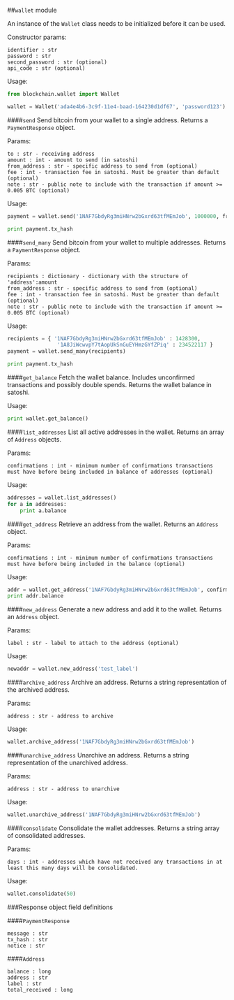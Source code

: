 ##`wallet` module

An instance of the `Wallet` class needs to be initialized before it can be used.

Constructor params:
```
identifier : str
password : str
second_password : str (optional)
api_code : str (optional)
```

Usage:
```python
from blockchain.wallet import Wallet

wallet = Wallet('ada4e4b6-3c9f-11e4-baad-164230d1df67', 'password123')
```

####`send`
Send bitcoin from your wallet to a single address. Returns a `PaymentResponse` object.

Params:
```
to : str - receiving address
amount : int - amount to send (in satoshi)
from_address : str - specific address to send from (optional)
fee : int - transaction fee in satoshi. Must be greater than default (optional)
note : str - public note to include with the transaction if amount >= 0.005 BTC (optional)
```

Usage:
```python
payment = wallet.send('1NAF7GbdyRg3miHNrw2bGxrd63tfMEmJob', 1000000, from_address='1A8JiWcwvpY7tAopUkSnGuEYHmzGYfZPiq')

print payment.tx_hash
```

####`send_many`
Send bitcoin from your wallet to multiple addresses. Returns a `PaymentResponse` object.

Params:
```
recipients : dictionary - dictionary with the structure of 'address':amount
from_address : str - specific address to send from (optional)
fee : int - transaction fee in satoshi. Must be greater than default (optional)
note : str - public note to include with the transaction if amount >= 0.005 BTC (optional)
```

Usage:
```python
recipients = { '1NAF7GbdyRg3miHNrw2bGxrd63tfMEmJob' : 1428300,
				'1A8JiWcwvpY7tAopUkSnGuEYHmzGYfZPiq' : 234522117 }
payment = wallet.send_many(recipients)

print payment.tx_hash
```

####`get_balance`
Fetch the wallet balance. Includes unconfirmed transactions and possibly double spends. Returns the wallet balance in satoshi.

Usage:
```python
print wallet.get_balance() 
```

####`list_addresses`
List all active addresses in the wallet. Returns an array of `Address` objects.

Params:
```
confirmations : int - minimum number of confirmations transactions must have before being included in balance of addresses (optional)
```

Usage:
```python
addresses = wallet.list_addresses()
for a in addresses:
	print a.balance

```

####`get_address`
Retrieve an address from the wallet. Returns an `Address` object.

Params:
```
confirmations : int - minimum number of confirmations transactions must have before being included in the balance (optional)
```

Usage:
```python
addr = wallet.get_address('1NAF7GbdyRg3miHNrw2bGxrd63tfMEmJob', confirmations = 2)
print addr.balance
```

####`new_address`
Generate a new address and add it to the wallet. Returns an `Address` object.

Params:
```
label : str - label to attach to the address (optional)
```

Usage:
```python
newaddr = wallet.new_address('test_label')
```

####`archive_address`
Archive an address. Returns a string representation of the archived address.

Params:
```
address : str - address to archive
```

Usage:
```python
wallet.archive_address('1NAF7GbdyRg3miHNrw2bGxrd63tfMEmJob')
```

####`unarchive_address`
Unarchive an address. Returns a string representation of the unarchived address.

Params:
```
address : str - address to unarchive
```

Usage:
```python
wallet.unarchive_address('1NAF7GbdyRg3miHNrw2bGxrd63tfMEmJob')
```

####`consolidate`
Consolidate the wallet addresses. Returns a string array of consolidated addresses.

Params:
```
days : int - addresses which have not received any transactions in at least this many days will be consolidated.
```

Usage:
```python
wallet.consolidate(50)
```


###Response object field definitions

####`PaymentResponse`

```
message : str
tx_hash : str
notice : str
```

####`Address`

```
balance : long
address : str
label : str
total_received : long
```

